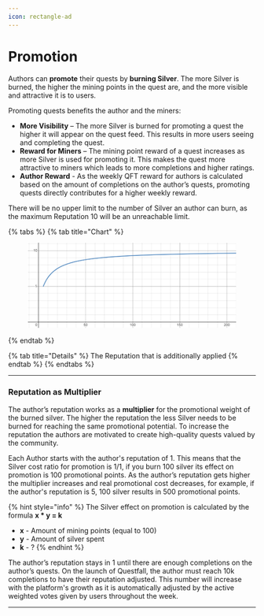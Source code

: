 ```yaml
---
icon: rectangle-ad
---
```


# Promotion

Authors can **promote** their quests by **burning Silver**. The more Silver is burned, the higher the mining points in the quest are, and the more visible and attractive it is to users. 

Promoting quests benefits the author and the miners:
* **More Visibility** – The more Silver is burned for promoting a quest the higher it will appear on the quest feed. This results in more users seeing and completing the quest.
* **Reward for Miners** – The mining point reward of a quest increases as more Silver is used for promoting it. This makes the quest more attractive to miners which leads to more completions and higher ratings.
* **Author Reward** - As the weekly QFT reward for authors is calculated based on the amount of completions on the author’s quests, promoting quests directly contributes for a higher weekly reward.

There will be no upper limit to the number of Silver an author can burn, as the maximum Reputation 10 will be an unreachable limit.

{% tabs %}
{% tab title="Chart" %}
<figure><img src="../.gitbook/assets/image (7).png" alt=""><figcaption></figcaption></figure>
{% endtab %}

{% tab title="Details" %}
The Reputation that is additionally applied&#x20;
{% endtab %}
{% endtabs %}

***

### Reputation as Multiplier

The author’s reputation works as a **multiplier** for the promotional weight of the burned silver. The higher the reputation the less Silver needs to be burned for reaching the same promotional potential. To increase the reputation the authors are motivated to create high-quality quests valued by the community.

Each Author starts with the author's reputation of 1. This means that the Silver cost ratio for promotion is 1/1, if you burn 100 silver its effect on promotion is 100 promotional points. As the author’s reputation gets higher the multiplier increases and real promotional cost decreases, for example, if the author's reputation is 5, 100 silver results in 500 promotional points.

{% hint style="info" %}
The Silver effect on promotion is calculated by the formula **x * y = k**
* **x** - Amount of mining points (equal to 100)
* **y** - Amount of silver spent
* **k** - ?
{% endhint %}

The author’s reputation stays in 1 until there are enough completions on the author’s quests. On the launch of Questfall, the author must reach 10k completions to have their reputation adjusted. This number will increase with the platform's growth as it is automatically adjusted by the active weighted votes given by users throughout the week. 

***